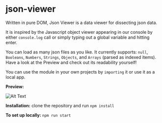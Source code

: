 # json-viewer

Written in pure DOM, Json Viewer is a data viewer for dissecting json data.

It is inspired by the Javascript object viewer appearing in our console by either `console.log` call or simply typing out a global variable and hitting enter.

You can load as many json files as you like. It currently supports: `null`, `Booleans`, `Numbers`, `Strings`, `Objects`, and `Arrays` (parsed as indexed items). Have a look at the Preview and check out its readability yourself!

You can use the module in your own projects by `importing` it or use it as a local app.


**Preview:**

![Alt Text](https://raw.githubusercontent.com/BeAllAround/json-viewer/main/Preview.gif)

**Installation:**
        clone the repository and run `npm install`

**To set up locally:** 
        `npm run start`
